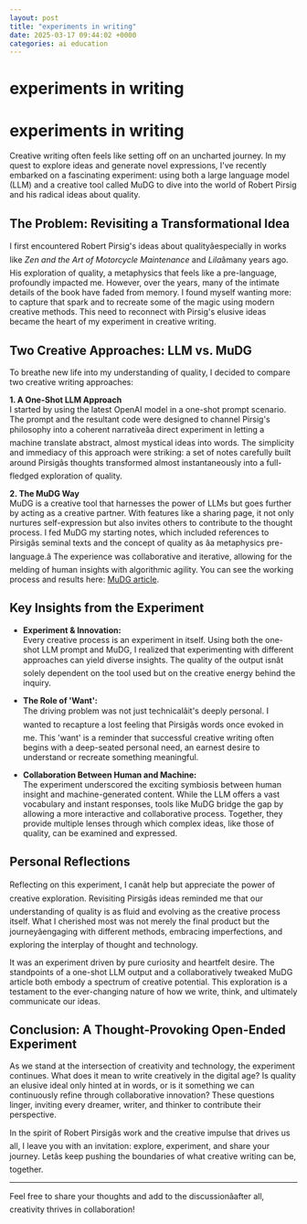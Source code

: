 ```yaml
---
layout: post
title: "experiments in writing"
date: 2025-03-17 09:44:02 +0000
categories: ai education
---
```

# experiments in writing
# experiments in writing

Creative writing often feels like setting off on an uncharted journey. In my quest to explore ideas and generate novel expressions, I've recently embarked on a fascinating experiment: using both a large language model (LLM) and a creative tool called MuDG to dive into the world of Robert Pirsig and his radical ideas about quality.

## The Problem: Revisiting a Transformational Idea

I first encountered Robert Pirsig's ideas about qualityâespecially in works like *Zen and the Art of Motorcycle Maintenance* and *Lila*âmany years ago. His exploration of quality, a metaphysics that feels like a pre-language, profoundly impacted me. However, over the years, many of the intimate details of the book have faded from memory. I found myself wanting more: to capture that spark and to recreate some of the magic using modern creative methods. This need to reconnect with Pirsig's elusive ideas became the heart of my experiment in creative writing.

## Two Creative Approaches: LLM vs. MuDG

To breathe new life into my understanding of quality, I decided to compare two creative writing approaches:
  
**1. A One-Shot LLM Approach**  
I started by using the latest OpenAI model in a one-shot prompt scenario. The prompt and the resultant code were designed to channel Pirsig's philosophy into a coherent narrativeâa direct experiment in letting a machine translate abstract, almost mystical ideas into words. The simplicity and immediacy of this approach were striking: a set of notes carefully built around Pirsigâs thoughts transformed almost instantaneously into a full-fledged exploration of quality.

**2. The MuDG Way**  
MuDG is a creative tool that harnesses the power of LLMs but goes further by acting as a creative partner. With features like a sharing page, it not only nurtures self-expression but also invites others to contribute to the thought process. I fed MuDG my starting notes, which included references to Pirsigâs seminal texts and the concept of quality as âa metaphysics pre-language.â The experience was collaborative and iterative, allowing for the melding of human insights with algorithmic agility. You can see the working process and results here: [MuDG article](https://mudg.fly.dev/Robert%20Pirsig%2C%20Zen%20and%20the%20Art%20of%20Zen%20and%20the%20Art%20of%20Motocycle%20Maintenance%20and%20Lila.%20Illustrating%20the%20ideas%20of%20quality%2C%20a%20metaphysics%20pre-language./linear).

## Key Insights from the Experiment

- **Experiment & Innovation:**  
  Every creative process is an experiment in itself. Using both the one-shot LLM prompt and MuDG, I realized that experimenting with different approaches can yield diverse insights. The quality of the output isnât solely dependent on the tool used but on the creative energy behind the inquiry.

- **The Role of 'Want':**  
  The driving problem was not just technicalâit's deeply personal. I wanted to recapture a lost feeling that Pirsigâs words once evoked in me. This 'want' is a reminder that successful creative writing often begins with a deep-seated personal need, an earnest desire to understand or recreate something meaningful.

- **Collaboration Between Human and Machine:**  
  The experiment underscored the exciting symbiosis between human insight and machine-generated content. While the LLM offers a vast vocabulary and instant responses, tools like MuDG bridge the gap by allowing a more interactive and collaborative process. Together, they provide multiple lenses through which complex ideas, like those of quality, can be examined and expressed.

## Personal Reflections

Reflecting on this experiment, I canât help but appreciate the power of creative exploration. Revisiting Pirsigâs ideas reminded me that our understanding of quality is as fluid and evolving as the creative process itself. What I cherished most was not merely the final product but the journeyâengaging with different methods, embracing imperfections, and exploring the interplay of thought and technology.

It was an experiment driven by pure curiosity and heartfelt desire. The standpoints of a one-shot LLM output and a collaboratively tweaked MuDG article both embody a spectrum of creative potential. This exploration is a testament to the ever-changing nature of how we write, think, and ultimately communicate our ideas.

## Conclusion: A Thought-Provoking Open-Ended Experiment

As we stand at the intersection of creativity and technology, the experiment continues. What does it mean to write creatively in the digital age? Is quality an elusive ideal only hinted at in words, or is it something we can continuously refine through collaborative innovation? These questions linger, inviting every dreamer, writer, and thinker to contribute their perspective. 

In the spirit of Robert Pirsigâs work and the creative impulse that drives us all, I leave you with an invitation: explore, experiment, and share your journey. Letâs keep pushing the boundaries of what creative writing can be, together.

---

Feel free to share your thoughts and add to the discussionâafter all, creativity thrives in collaboration!
